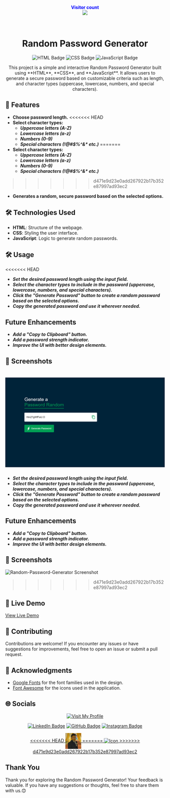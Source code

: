 <p align="center">
  <b style="color: blue;  ">Visitor count</b>
  <br>
  <a style="" href="https://github.com/Akki-soni">
  <img src="https://komarev.com/ghpvc/?username=akki-soni&label=Profile%20views&color=0e75b6&style=flat" />
  </a>
</p>
<p align="center"> <a href="https://twitter.com/" target="blank"><img src="https://img.shields.io/twitter/follow/?logo=twitter&style=for-the-badge" alt="" /></a> </p>

<h1 align="center">Random Password Generator</h1>

<p align="center">
  <img src="https://img.shields.io/badge/HTML-E34F26?style=for-the-badge&logo=html5&logoColor=white" alt="HTML Badge">
  <img src="https://img.shields.io/badge/CSS-1572B6?style=for-the-badge&logo=css3&logoColor=white" alt="CSS Badge">
  <img src="https://img.shields.io/badge/JavaScript-F7DF1E?style=for-the-badge&logo=javascript&logoColor=black" alt="JavaScript Badge">
</p>

<p align="center">
  This project is a simple and interactive Random Password Generator built using **HTML**, **CSS**, and **JavaScript**. It allows users to generate a secure password based on customizable criteria such as length, and character types (uppercase, lowercase, numbers, and special characters).
</p>

## 🚀 Features

- **Choose password length.**
<<<<<<< HEAD
- **Select character types:**
  - **_Uppercase letters (A-Z)_**
  - **_Lowercase letters (a-z)_**
  - **_Numbers (0-9)_**
  - **_Special characters (!@#$%^&\* etc.)_**
=======
- **Select character types:** 
  - ***Uppercase letters (A-Z)***
  - ***Lowercase letters (a-z)***
  - ***Numbers (0-9)***
  - ***Special characters (!@#$%^&\* etc.)***
>>>>>>> d471e9d23e0add267922b17b352e87997ad93ec2
- **Generates a random, secure password based on the selected options.**

## 🛠️ Technologies Used

- **HTML**: Structure of the webpage.
- **CSS**: Styling the user interface.
- **JavaScript**: Logic to generate random passwords.

## 🛠️ Usage

<<<<<<< HEAD
- **_Set the desired password length using the input field._**
- **_Select the character types to include in the password (uppercase, lowercase, numbers, and special characters)._**
- **_Click the "Generate Password" button to create a random password based on the selected options._**
- **_Copy the generated password and use it wherever needed._**

## Future Enhancements

- **_Add a "Copy to Clipboard" button._**
- **_Add a password strength indicator._**
- **_Improve the UI with better design elements._**

## 🌟 Screenshots

![Random-Password-Generator Screenshot](images/Password%20Generator%20Screenshot.png)
=======
- ***Set the desired password length using the input field.***
- ***Select the character types to include in the password (uppercase, lowercase, numbers, and special characters).***
- ***Click the "Generate Password" button to create a random password based on the selected options.***
- ***Copy the generated password and use it wherever needed.***

## Future Enhancements

- ***Add a "Copy to Clipboard" button.***
- ***Add a password strength indicator.***
- ***Improve the UI with better design elements.***

## 🌟 Screenshots

![Random-Password-Generator Screenshot]()
>>>>>>> d471e9d23e0add267922b17b352e87997ad93ec2

## 🔗 Live Demo

[View Live Demo]()

## 🤝 Contributing

Contributions are welcome! If you encounter any issues or have suggestions for improvements, feel free to open an issue or submit a pull request.

## 🙏 Acknowledgments

- [Google Fonts](https://fonts.google.com/) for the font families used in the design.
- [Font Awesome](https://fontawesome.com/) for the icons used in the application.

## 🌐 Socials

<div align="center">

[![Visit My Profile](https://img.shields.io/badge/Visit%20My%20Profile-%23121011.svg?style=for-the-badge&logo=github&logoColor=white)](https://github.com/Akki-soni)

[![LinkedIn Badge](https://img.shields.io/badge/LinkedIn-%230077B5.svg?logo=linkedin&logoColor=white)](https://www.linkedin.com/in/akashchandraverma/)
[![GitHub Badge](https://img.shields.io/badge/GitHub-%23121011.svg?style=for-the-badge&logo=github&logoColor=white)](https://github.com/Akki-soni)
[![Instagram Badge](https://img.shields.io/badge/Instagram-%23E4405F.svg?style=for-the-badge&logo=instagram&logoColor=white)](https://www.instagram.com/akki_214g/)

<a href="">
<<<<<<< HEAD
  <img src="images/logoo.jpeg" alt="Icon" style="vertical-align:middle; width:50px; height:auto;">
=======
  <img src="data/logoo.jpeg" alt="Icon" style="vertical-align:middle; width:50px; height:auto;">
>>>>>>> d471e9d23e0add267922b17b352e87997ad93ec2
</a>

</div>

## Thank You

Thank you for exploring the Random Password Generator! Your feedback is valuable. If you have any suggestions or thoughts, feel free to share them with us.😊
